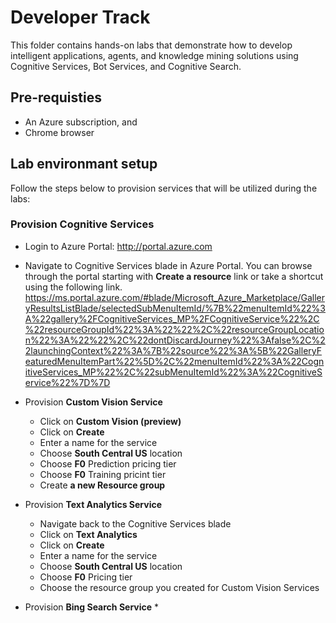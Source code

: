 # Developer Track

This folder contains hands-on labs that demonstrate how to develop intelligent applications, agents, and knowledge mining solutions using Cognitive Services, Bot Services, and Cognitive Search.

## Pre-requisties

- An Azure subscription, and 
- Chrome browser
  
## Lab environmant setup

Follow the steps below to provision services that will be utilized during the labs:

### Provision Cognitive Services

* Login to Azure Portal:
http://portal.azure.com

* Navigate to Cognitive Services blade in Azure Portal. You can browse through the portal starting with **Create a resource** link or take a shortcut using the following link. 
https://ms.portal.azure.com/#blade/Microsoft_Azure_Marketplace/GalleryResultsListBlade/selectedSubMenuItemId/%7B%22menuItemId%22%3A%22gallery%2FCognitiveServices_MP%2FCognitiveService%22%2C%22resourceGroupId%22%3A%22%22%2C%22resourceGroupLocation%22%3A%22%22%2C%22dontDiscardJourney%22%3Afalse%2C%22launchingContext%22%3A%7B%22source%22%3A%5B%22GalleryFeaturedMenuItemPart%22%5D%2C%22menuItemId%22%3A%22CognitiveServices_MP%22%2C%22subMenuItemId%22%3A%22CognitiveService%22%7D%7D


* Provision **Custom Vision Service**
  * Click on **Custom Vision (preview)**
  * Click on **Create**
  * Enter a name for the service
  * Choose **South Central US** location
  * Choose **F0** Prediction pricing tier
  * Choose **F0** Training pricint tier
  * Create **a new Resource group**
  
* Provision **Text Analytics Service**
  * Navigate back to the Cognitive Services blade
  * Click on **Text Analytics**
  * Click on **Create**
  * Enter a name for the service
  * Choose **South Central US** location
  * Choose **F0** Pricing tier
  * Choose the resource group you created for Custom Vision Services
  
* Provision  **Bing Search Service**
  * 
  
